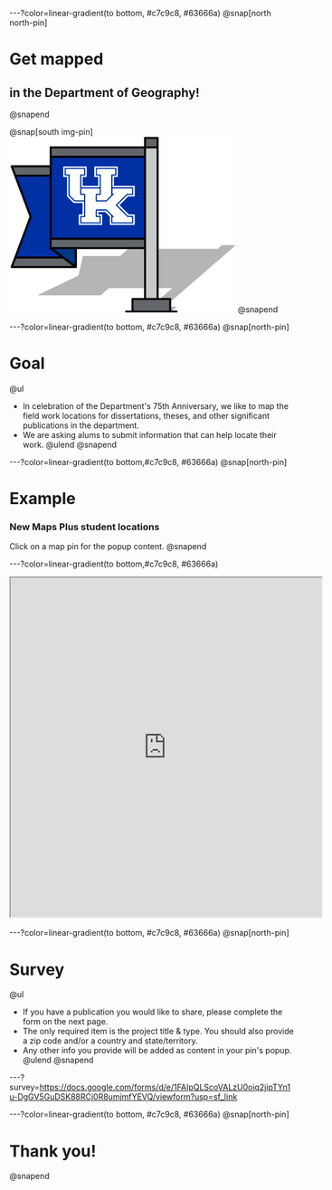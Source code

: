 ---?color=linear-gradient(to bottom, #c7c9c8, #63666a)
@snap[north north-pin]
# Get mapped 
## in the Department of Geography!
@snapend

@snap[south img-pin]
![UKy Geography](uky-geo-pin.png)
@snapend


---?color=linear-gradient(to bottom,  #c7c9c8, #63666a)
@snap[north-pin]
# Goal
@ul
* In celebration of the Department's 75th Anniversary, we like to map the field work locations for dissertations, theses, and other significant publications in the department.
* We are asking alums to submit information that can help locate their work.
@ulend
@snapend

---?color=linear-gradient(to bottom,#c7c9c8, #63666a)
@snap[north-pin]
# Example
### New Maps Plus student locations
Click on a map pin for the popup content.
@snapend

---?color=linear-gradient(to bottom,#c7c9c8, #63666a)
<iframe src='https://newmapsplus.github.io/projects/' width='550px' height='600px'></iframe>

---?color=linear-gradient(to bottom,  #c7c9c8, #63666a)
@snap[north-pin]
# Survey
@ul
* If you have a publication you would like to share, please complete the form on the next page.
* The only required item is the project title & type. You should also provide a zip code and/or a country and state/territory.
* Any other info you provide will be added as content in your pin's popup.
@ulend
@snapend


---?survey=https://docs.google.com/forms/d/e/1FAIpQLScoVALzU0oiq2jipTYn1u-DgGV5GuDSK88RCj0R8umjmfYEVQ/viewform?usp=sf_link

<!-- ---?color=linear-gradient(to bottom, #009bda, #1AAAAC) -->
---?color=linear-gradient(to bottom,  #c7c9c8, #63666a)
@snap[north-pin]
# Thank you!
@snapend
<!-- ---?color=linear-gradient(to bottom, #009bda, #63666a) -->